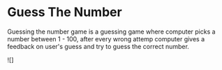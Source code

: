 # Guess The Number
Guessing the number game is a guessing game where computer picks a number between 1 - 100, after every wrong attemp computer gives a feedback on user's guess and try to guess the correct number. 

![]
